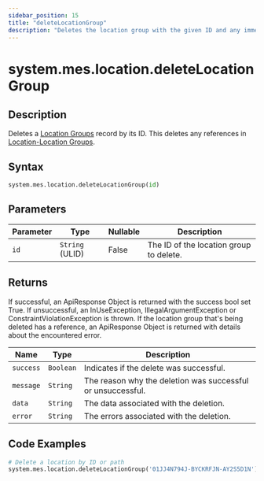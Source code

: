 ```yaml
---
sidebar_position: 15
title: "deleteLocationGroup"
description: "Deletes the location group with the given ID and any immediate references to this location group if possible."
---
```


# system.mes.location.deleteLocationGroup

## Description

Deletes a [Location Groups](../../data-model/location-model/location-group) record by its ID.
This deletes any references in [Location-Location Groups](../../data-model/location-model/location-location-group).

## Syntax

```python
system.mes.location.deleteLocationGroup(id)
```

## Parameters

| Parameter | Type            | Nullable | Description                             |
|-----------|-----------------|----------|-----------------------------------------|
| `id`      | `String` (ULID) | False    | The ID of the location group to delete. |

## Returns

If successful, an ApiResponse Object is returned with the success bool set True. If unsuccessful, an InUseException, IllegalArgumentException or ConstraintViolationException is thrown.
If the location group that's being deleted has a reference, an ApiResponse Object is returned with details about the encountered error.

| Name      | Type      | Description                                                 |
|-----------|-----------|-------------------------------------------------------------|
| `success` | `Boolean` | Indicates if the delete was successful.                     |
| `message` | `String`  | The reason why the deletion was successful or unsuccessful. |
| `data`    | `String`  | The data associated with the deletion.                      |
| `error`   | `String`  | The errors associated with the deletion.                    |

## Code Examples

```python
# Delete a location by ID or path
system.mes.location.deleteLocationGroup('01JJ4N794J-BYCKRFJN-AY2S5D1N')
```
